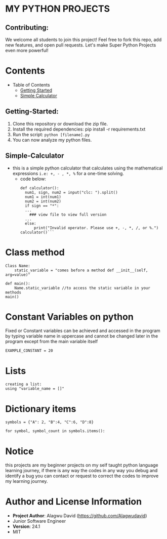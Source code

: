 # MY PYTHON PROJECTS

## Contributing:
We welcome all students to join this project!  Feel free to fork this repo, add new features, and open pull requests. Let's make Super Python Projects even more powerful!

# Contents
* Table of Contents
  * [Getting Started](#Getting-started)
  * [Simple Calculator](#simple-calculator)

## Getting-Started:
1. Clone this repository or download the zip file.
2. Install the required dependencies: pip install -r requirements.txt
3. Run the script: ```python [filename].py```
4. You can now analyze my python files.

## Simple-Calculator
- this is a simple python calculator that calculates using the mathematical expressions ```i.e: +, - , *, %``` for a one-time solving.
  - code below:
    ```
    def calculator():
      num1, sign, num2 = input("clc: ").split()
      num1 = int(num1)
      num2 = int(num2)
      if sign == "*":
      ...
        ### view file to view full version
      ...
      else:
          print("Invalid operator. Please use +, -, *, /, or %.")
    calculator()```

# Class method
```
Class Name:
    static_variable = "comes before a method def __init__(self, arg=value)"

def main():
    Name.static_variable //to access the static variable in your methods
main()
```
# Constant Variables on python
Fixed or Constant variables can be achieved and accessed in the program by typing variable name in uppercase and cannot be changed later in the program except from the main variable itself
```
EXAMPLE_CONSTANT = 20
```
# Lists
```
creating a list:
using "variable_name = []"
```

# Dictionary items
```
symbols = {"A": 2, "B":4, "C":6, "D":8}

for symbol, symbol_count in symbols.items():
```

# Notice
this projects are my beginner projects on my self taught python language learning journey, if there is any way the codes in any way you debug and identify a bug you can contact or request to correct the codes to improve my learning journey.

# Author and License Information
+ **Project Author**: Alagwu David (https://github.com/Alagwudavid)
+ Junior Software Engineer
+ **Version**: 24.1
+ MIT